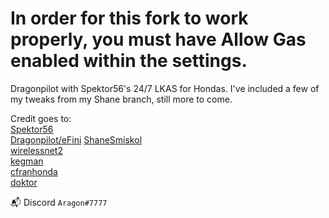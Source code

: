 # In order for this fork to work properly, you must have Allow Gas enabled within the settings.

Dragonpilot with Spektor56's 24/7 LKAS for Hondas. I've included a few of my tweaks from my Shane branch, still more to come.

Credit goes to:    
[Spektor56](https://github.com/spektor56/openpilot)   
[Dragonpilot/eFini](https://github.com/dragonpilot-community/dragonpilot)
[ShaneSmiskol](https://github.com/ShaneSmiskol/openpilot)    
[wirelessnet2](https://github.com/wirelessnet2/openpilot)    
[kegman](https://github.com/kegman/openpilot)    
[cfranhonda](https://github.com/cfranhonda/openpilot)    
[doktor](https://github.com/doktorsleepelss)    
    
📬 Discord `Aragon#7777`     
